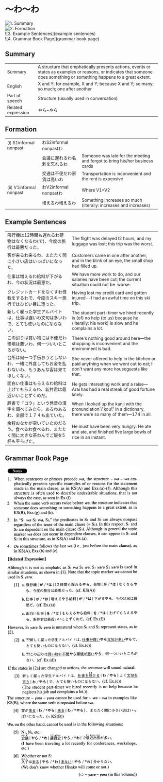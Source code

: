 # ～わ～わ

![1. Summary](summary)<br>
![2. Formation](formation)<br>
![3. Example Sentences](example sentences)<br>
![4. Grammar Book Page](grammar book page)<br>


## Summary

<table><tr>   <td>Summary</td>   <td>A structure that emphatically presents actions, events or states as examples or reasons, or indicates that someone does something or something happens to a great extent.</td></tr><tr>   <td>English</td>   <td>X and Y; for example, X and Y; because X and Y; so many; so much; one after another</td></tr><tr>   <td>Part of speech</td>   <td>Structure (usually used in conversation)</td></tr><tr>   <td>Related expression</td>   <td>やら~やら</td></tr></table>

## Formation

<table class="table"><tbody><tr class="tr head"><td class="td"><span class="numbers">(i)</span> <span class="bold">S1informal nonpast</span></td><td class="td"><span class="concept">わ</span><span>S2informal nonpast</span><span class="concept">わ</span></td><td class="td"></td></tr><tr class="tr"><td class="td"></td><td class="td"><span>会議に遅れる</span><span class="concept">わ</span><span>名刺を忘れる</span><span class="concept">わ</span></td><td class="td"><span>Someone was late for the meeting and forgot to bring his/her business cards</span></td></tr><tr class="tr"><td class="td"></td><td class="td"><span>交通は不便だ</span><span class="concept">わ</span><span>家賃は高い</span><span class="concept">わ</span></td><td class="td"><span>Transportation is inconvenient and the rent is expensive</span></td></tr><tr class="tr head"><td class="td"><span class="numbers">(ii)</span> <span class="bold">V1informal nonpast</span></td><td class="td"><span class="concept">わ</span><span>V2informal nonpast</span><span class="concept">わ</span></td><td class="td"><span>Where V1=V2</span></td></tr><tr class="tr"><td class="td"></td><td class="td"><span>増える</span><span class="concept">わ</span><span>増える</span><span class="concept">わ</span></td><td class="td"><span>Something increases so much (literally: increases and increases)</span> </td></tr></tbody></table>

## Example Sentences

<table><tr>   <td>飛行機は12時間も遅れるわ荷物はなくなるわ(で)、今度の旅行は最悪だった。</td>   <td>The ﬂight was delayed l2 hours, and my luggage was lost; this trip was the worst.</td></tr><tr>   <td>客が来るわ来るわ、またたく間に小さい店はいっぱいになった。</td>   <td>Customers came in one after another, and in the blink of an eye, the small shop had ﬁlled up.</td></tr><tr>   <td>仕事は増えるわ給料が下がるわ、今の状況は最悪だ。</td>   <td>We have more work to do, and our salaries have been cut; the current situation could not be&nbsp; worse.</td></tr><tr>   <td>クレジットカードをなくすわ怪我をするわで、今度のスキー旅行ではひどい目に遭った。</td>   <td>Having lost my credit card and gotten injured--I had an awful time on this ski trip.</td></tr><tr>   <td>新しく雇った学生アルバイトは、仕事は遅いわ文句は多いわで、とても使いものにならない。</td>   <td>The student part-timer we hired recently is (of) no help (to us) because he (literally: his work) is slow and he complains a lot.</td></tr><tr>   <td>この辺りは買い物には不便だわ環境は悪いわ、何一ついいところがない。</td>   <td>There's nothing good around here—the shopping is inconvenient and the environment is bad.</td></tr><tr>   <td>台所は何一つ手伝おうとしないわ、一緒に外食してもお金を払わないわ、もうあんな客は来てほしくない。</td>   <td>She never offered to help in the kitchen or paid anything when we went out to eat; I don't want any more houseguests like that.</td></tr><tr>   <td>面白い仕事はもらえるわ給料は上げてもらえるわ、新井君は最近いいことずくめだ。</td>   <td>He gets interesting work and a raise—Arai has had a real streak of good fortune lately.</td></tr><tr>   <td>辞書で「コウ」という発音の漢字を調べてみたら、あるわあるわ、全部で１７４も出ていた。</td>   <td>When I looked up the kanji with the pronunciation \"kou\" in a dictionary, there were so many of them—174 in all.</td></tr><tr>   <td>余程おなかが空いていたのだろう。食べるわ食べるわ、またたく間に大きな茶わんでご飯を5杯も平らげた。</td>   <td>He must have been very hungry. He ate and ate, and ﬁnished ﬁve large bowls of rice in an instant.</td></tr></table>

## Grammar Book Page

![](../img/Advancedわ～わ.png)

